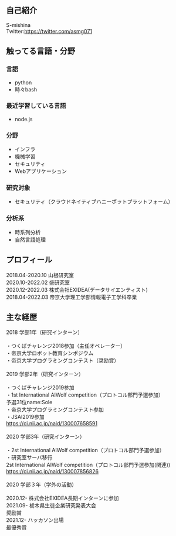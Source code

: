 ## 自己紹介
S-mishina<br>
Twitter:https://twitter.com/asmg071
## 触ってる言語・分野
### 言語

* python
* 時々bash
 
### 最近学習している言語
* node.js

### 分野

* インフラ
* 機械学習
* セキュリティ
* Webアプリケーション

### 研究対象

* セキュリティ（クラウドネイティブハニーポットプラットフォーム）

### 分析系

* 時系列分析
* 自然言語処理

## プロフィール
2018.04-2020.10 山根研究室<br>
2020.10-2022.02 盛研究室<br>
2020.12-2022.03 株式会社EXIDEA(データサイエンティスト)<br>
2018.04-2022.03 帝京大学理工学部情報電子工学科卒業
## 主な経歴
2018 学部1年（研究インターン）<br>
<br>
・つくばチャレンジ2018参加（主任オペレーター）<br>
・帝京大学ロボット教育シンポジウム<br>
・帝京大学プログラミングコンテスト（奨励賞）<br>
<br>
2019 学部2年（研究インターン）<br>
<br>
・つくばチャレンジ2019参加<br>
・1st International AIWolf competition（プロトコル部門予選参加）<br>
予選31位name:Sole<br>
・帝京大学プログラミングコンテスト参加<br>
・JSAI2019参加<br>
https://ci.nii.ac.jp/naid/130007658591<br>
<br>
2020 学部3年（研究インターン）<br>
<br>
・2st International AIWolf competition（プロトコル部門予選参加）<br>
・研究室サーバ移行<br>
2st International AIWolf competition（プロトコル部門予選参加(関連))<br>
https://ci.nii.ac.jp/naid/130007856826<br>
<br>
2020 学部３年（学外の活動）<br>
<br>
2020.12- 株式会社EXIDEA長期インターンに参加<br>
2021.09- 栃木県生徒企業研究発表大会<br>
    奨励賞<br>
2021.12- ハッカソン出場<br>
    最優秀賞<br>
